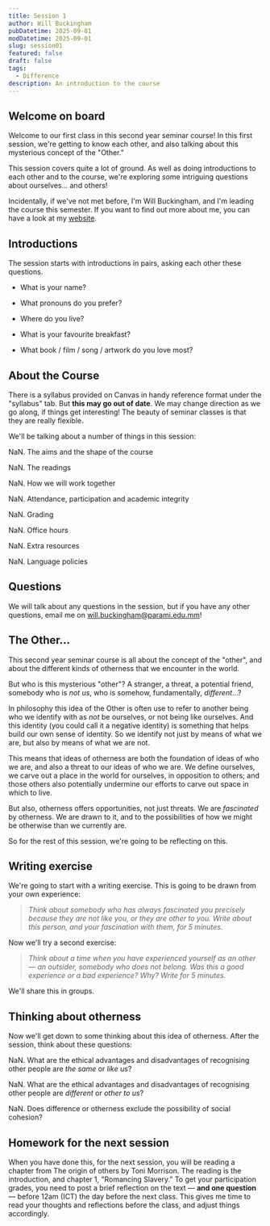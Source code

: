 ```yaml
---
title: Session 1
author: Will Buckingham
pubDatetime: 2025-09-01
modDatetime: 2025-09-01
slug: session01
featured: false
draft: false
tags:
  - Difference
description: An introduction to the course
---
```

## **Welcome on board**

Welcome to our first class in this second year seminar course! In this first session, we're getting to know each other, and also talking about this mysterious concept of the "Other."

This session covers quite a lot of ground. As well as doing introductions to each other and to the course, we're exploring some intriguing questions about ourselves... and others!

Incidentally, if we've not met before, I'm Will Buckingham, and I'm leading the course this semester. If you want to find out more about me, you can have a look at my [website](https://www.willbuckingham.com).

## **Introductions**

The session starts with introductions in pairs, asking each other these questions.

*   What is your name?
    
*   What pronouns do you prefer?
    
*   Where do you live?
    
*   What is your favourite breakfast?
    
*   What book / film / song / artwork do you love most?
    

## **About the Course**

There is a syllabus provided on Canvas in handy reference format under the "syllabus" tab. But **this may go out of date**. We may change direction as we go along, if things get interesting! The beauty of seminar classes is that they are really flexible.

We'll be talking about a number of things in this session:

NaN. The aims and the shape of the course

NaN. The readings

NaN. How we will work together

NaN. Attendance, participation and academic integrity

NaN. Grading

NaN. Office hours

NaN. Extra resources

NaN. Language policies

## **Questions**

We will talk about any questions in the session, but if you have any other questions, email me on [will.buckingham@parami.edu.mm](mailto:will.buckingham@parami.edu.mm)!

## **The Other...**

This second year seminar course is all about the concept of the "other", and about the different kinds of otherness that we encounter in the world.

But who is this mysterious "other"? A stranger, a threat, a potential friend, somebody who is _not us_, who is somehow, fundamentally, _different_...?

In philosophy this idea of the Other is often use to refer to another being who we identify with as _not_ be ourselves, or not being like ourselves. And this identity (you could call it a negative identity) is something that helps build our own sense of identity. So we identify not just by means of what we are, but also by means of what we are not.

This means that ideas of otherness are both the foundation of ideas of who we are, and also a threat to our ideas of who we are. We define ourselves, we carve out a place in the world for ourselves, in opposition to others; and those others also potentially undermine our efforts to carve out space in which to live.

But also, otherness offers opportunities, not just threats. We are _fascinated_ by otherness. We are drawn to it, and to the possibilities of how we might be otherwise than we currently are.

So for the rest of this session, we're going to be reflecting on this.

## **Writing exercise**

We're going to start with a writing exercise. This is going to be drawn from your own experience:

> _Think about somebody who has always fascinated you precisely because they are not like you, or they are other to you. Write about this person, and your fascination with them, for 5 minutes._

Now we'll try a second exercise:

> _Think about a time when you have experienced yourself as an other — an outsider, somebody who does not belong. Was this a good experience or a bad experience? Why? Write for 5 minutes._

We'll share this in groups.

## **Thinking about otherness**

Now we'll get down to some thinking about this idea of otherness. After the session, think about these questions:

NaN. What are the ethical advantages and disadvantages of recognising other people are _the same_ or _like us_?

NaN. What are the ethical advantages and disadvantages of recognising other people are _different_ or _other to us_?

NaN. Does difference or otherness exclude the possibility of social cohesion?

## **Homework for the next session**

When you have done this, for the next session, you will be reading a chapter from The origin of others by Toni Morrison. The reading is the introduction, and chapter 1, "Romancing Slavery." To get your participation grades, you need to post a brief reflection on the text — **and one question** — before 12am (ICT) the day before the next class. This gives me time to read your thoughts and reflections before the class, and adjust things accordingly.
